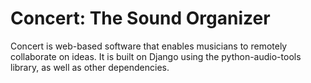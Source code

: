 # Concert: The Sound Organizer

Concert is web-based software that enables musicians to remotely collaborate on ideas.  It is built on Django using the python-audio-tools library, as well as other dependencies.

